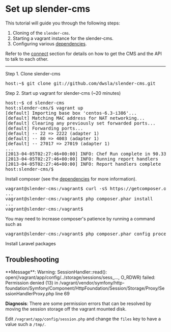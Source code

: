 # Set up slender-cms

This tutorial will guide you through the following steps:

1. Cloning of the `slender-cms`.
1. Starting a vagrant instance for the slender-cms.
1. Configuring various [dependencies](../dependencies.html).

Refer to the [connect](connect.html) section for details on how to get the CMS and the API to talk to each other.

-----

Step 1. Clone slender-cms
<pre>
host:~$ git clone git://github.com/dwsla/slender-cms.git
</pre>

Step 2. Start up vagrant for slender-cms
(~20 minutes)
<pre class="brush: shell">
host:~$ cd slender-cms
host:slender-cms/$ vagrant up
[default] Importing base box 'centos-6.3-i386'...
[default] Matching MAC address for NAT networking...
[default] Clearing any previously set forwarded ports...
[default] Forwarding ports...
[default] -- 22 => 2222 (adapter 1)
[default] -- 80 => 4003 (adapter 1)
[default] -- 27017 => 27019 (adapter 1)
...
[2013-04-05T02:27:46+00:00] INFO: Chef Run complete in 90.334180485 seconds
[2013-04-05T02:27:46+00:00] INFO: Running report handlers
[2013-04-05T02:27:46+00:00] INFO: Report handlers complete
host:slender-cms/$ 
</pre>

Install composer (see the [dependencies](../../dependencies.html) for more information).

<pre>
vagrant@slender-cms:/vagrant$ curl -sS https://getcomposer.org/installer | php
...
vagrant@slender-cms:/vagrant$ php composer.phar install
...
vagrant@slender-cms:/vagrant$ 
</pre>

<aside>
You may need to increase composer's patience by running a command such as

<pre class="brush: shell">
vagrant@slender-cms:/vagrant$ php composer.phar config process-timeout 3000
</pre>

</aside>

Install Laravel packages


## Troubleshooting

<span>
**Message**: Warning: SessionHandler::read(): open(/vagrant/app/config/../storage/sessions/sess_..., O_RDWR) failed: Permission denied (13) in /vagrant/vendor/symfony/http-foundation/Symfony/Component/HttpFoundation/Session/Storage/Proxy/SessionHandlerProxy.php line 69 

**Diagnosis**: There are some permission errors that can be resolved by moving the session storage off the vagrant mounted disk.

Edit `/vagrant/app/config/session.php` and change the `files` key to have a value such a `/tmp/`.
</span>
